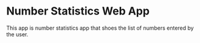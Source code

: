 # Number Statistics Web App

This app is number statistics app that shoes the list of numbers entered by the user. 